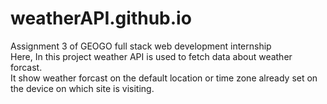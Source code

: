 # weatherAPI.github.io  
Assignment 3 of GEOGO full stack web development internship  
Here, In this project weather API is used to fetch data about weather forcast.  
It show weather forcast on the default location or time zone already set on the device on which site is visiting.
